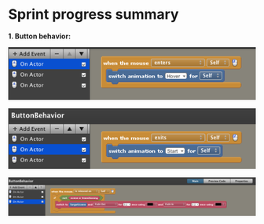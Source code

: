 # Sprint progress summary

**1. Button behavior:**

![Button behavior1](Buttonbehaviorscene11.png)

![Button behavior2](Buttonbehaviorscene12.png)

![Button behavior3](Buttonbehaviorscene13.png)
